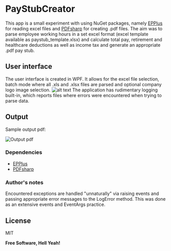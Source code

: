 # PayStubCreator

This app is a small experiment with using NuGet packages, namely [EPPlus](https://github.com/JanKallman/EPPlus) for reading excel files and [PDFsharp](http://www.pdfsharp.net/MainPage.ashx) for creating .pdf files.
The aim was to parse employee working hours in a set excel format (excel template available as paystub_template.xlsx) and calculate total pay, retirement and healthcare deductions as well as income tax and generate an appropriate .pdf pay stub.

## User interface

The user interface is created in WPF. It allows for the excel file selection, batch mode where all .xls and .xlsx files are parsed and optional company logo image selection.
![alt text](http://i.imgur.com/nzs4wl5.png "User interface")
The application has rudimentary logging built-in, which reports files where errors were encountered when trying to parse data.

## Output
Sample output pdf:

![Output pdf](https://i.imgur.com/KyNvZDV.png)

### Dependencies

- [EPPlus](https://github.com/JanKallman/EPPlus)
- [PDFsharp](http://www.pdfsharp.net/MainPage.ashx)

### Author's notes

Encountered exceptions are handled "unnaturally" via raising events and passing appropriate error messages to the LogError method. This was done as an extensive events and EventArgs practice.

License
----

MIT

**Free Software, Hell Yeah!**